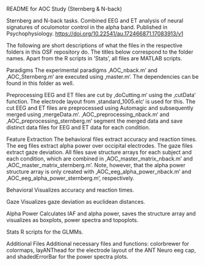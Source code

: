 README for AOC Study (Sternberg & N-back)

Sternberg and N-back tasks. Combined EEG and ET analysis of neural signatures of oculomotor control in the alpha band. Published in Psychophysiology. https://doi.org/10.22541/au.172466871.17083913/v1


The following are short descriptions of what the files in the respective folders in this OSF repository do. The titles below correspond to the folder names. Apart from the R scripts in ’Stats’, all files are MATLAB scripts.

Paradigms
The experimental paradigms ‚AOC_nback.m’ and ‚AOC_Sternberg.m‘ are executed using ‚master.m‘. The dependencies can be found in this folder as well.

Preprocessing
EEG and ET files are cut by ‚doCutting.m‘ using the ‚cutData‘ function. The electrode layout from ‚standard_1005.elc‘ is used for this. The cut EEG and ET files are  preprocessed using Automagic and subsequently merged using ‚mergeData.m‘. ‚AOC_preprocessing_nback.m‘ and ‚AOC_preprocessing_sternberg.m‘ segment the merged data and save distinct data files for EEG and ET data for each condition.

Feature Extraction
The behavioral files extract accuracy and reaction times. The eeg files extract alpha power over occipital electrodes. The gaze files extract gaze deviation. All files save structure arrays for each subject and each condition, which are combined in ,AOC_master_matrix_nback.m’ and ,AOC_master_matrix_sternberg.m’. Note, however, that the alpha power structure array is only created with ‚AOC_eeg_alpha_power_nback.m‘ and  ‚AOC_eeg_alpha_power_sternberg.m‘, respectively.

Behavioral
Visualizes accuracy and reaction times.

Gaze
Visualizes gaze deviation as euclidean distances.

Alpha Power
Calculates IAF and alpha power, saves the structure array and visualizes as boxplots, power spectra and topoplots.

Stats
R scripts for the GLMMs.

Additional Files
Additional necessary files and functions: colorbrewer for colormaps, layANThead for the electrode layout of the ANT Neuro eeg cap, and shadedErrorBar for the power spectra plots. 
